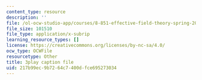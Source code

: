 ```yaml
---
content_type: resource
description: ''
file: /ol-ocw-studio-app/courses/8-851-effective-field-theory-spring-2013/217b99ec9b7264c7400dfce695273034_WtOJN2TCD6o.srt
file_size: 101510
file_type: application/x-subrip
learning_resource_types: []
license: https://creativecommons.org/licenses/by-nc-sa/4.0/
ocw_type: OCWFile
resourcetype: Other
title: 3play caption file
uid: 217b99ec-9b72-64c7-400d-fce695273034
---
```

